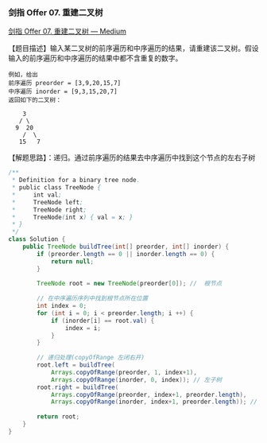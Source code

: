 ### 剑指 Offer 07. 重建二叉树

[剑指 Offer 07. 重建二叉树 — Medium](https://leetcode-cn.com/problems/zhong-jian-er-cha-shu-lcof/)

【题目描述】输入某二叉树的前序遍历和中序遍历的结果，请重建该二叉树。假设输入的前序遍历和中序遍历的结果中都不含重复的数字。

```
例如，给出
前序遍历 preorder = [3,9,20,15,7]
中序遍历 inorder = [9,3,15,20,7]
返回如下的二叉树：

    3
   / \
  9  20
    /  \
   15   7
```

【解题思路】：递归。通过前序遍历的结果去中序遍历中找到这个节点的左右子树

```java
/**
 * Definition for a binary tree node.
 * public class TreeNode {
 *     int val;
 *     TreeNode left;
 *     TreeNode right;
 *     TreeNode(int x) { val = x; }
 * }
 */
class Solution {
    public TreeNode buildTree(int[] preorder, int[] inorder) {
        if (preorder.length == 0 || inorder.length == 0) {
            return null;
        }
        
        TreeNode root = new TreeNode(preorder[0]); //  根节点
        
        // 在中序遍历序列中找到根节点所在位置
        int index = 0;
        for (int i = 0; i < preorder.length; i ++) {
            if (inorder[i] == root.val) {
                index = i;
            }
        }
        
        // 递归处理(copyOfRange 左闭右开)
        root.left = buildTree(
            Arrays.copyOfRange(preorder, 1, index+1),
            Arrays.copyOfRange(inorder, 0, index)); // 左子树
        root.right = buildTree(
            Arrays.copyOfRange(preorder, index+1, preorder.length),
            Arrays.copyOfRange(inorder, index+1, preorder.length)); // 右子树
        
        return root;
    }
}
```